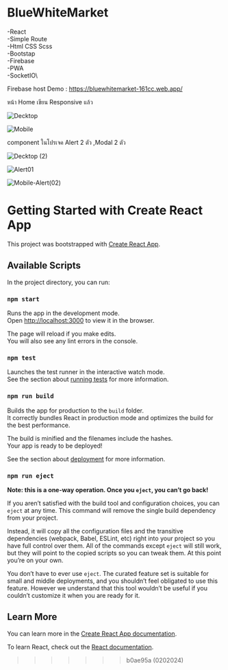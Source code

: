 
# BlueWhiteMarket

-React\
-Simple Route\
-Html CSS Scss \
-Bootstap\
-Firebase\
-PWA\
-SocketIO\


Firebase host 
Demo : https://bluewhitemarket-161cc.web.app/

หน้า Home เขียน Responsive แล้ว

![Decktop](https://github.com/KhunThynne/BlueMarket-React-Bootstrap-SimpleRount-/assets/88494232/19960cec-fc62-4a9e-b79e-fb66a3faaa80)


![Mobile](https://github.com/KhunThynne/BlueMarket-React-Bootstrap-SimpleRount-/assets/88494232/57f18171-3429-42e6-b4de-7a5eae176a87)



component ในโปรเจค Alert 2 ตัว ,Modal 2 ตัว

![Decktop (2)](https://github.com/KhunThynne/BlueMarket-React-Bootstrap-SimpleRount-/assets/88494232/b6911c15-a8a3-4f05-aa92-6e7ed8694f18)

![Alert01](https://github.com/KhunThynne/BlueMarket-React-Bootstrap-SimpleRount-/assets/88494232/76c80e3f-08cc-4a18-bc9e-7f49a9d191e6)

![Mobile-Alert(02)](https://github.com/KhunThynne/BlueMarket-React-Bootstrap-SimpleRount-/assets/88494232/c7064d18-1f19-4b7f-89e8-2cc445612c76)



# Getting Started with Create React App

This project was bootstrapped with [Create React App](https://github.com/facebook/create-react-app).

## Available Scripts

In the project directory, you can run:

### `npm start`

Runs the app in the development mode.\
Open [http://localhost:3000](http://localhost:3000) to view it in the browser.

The page will reload if you make edits.\
You will also see any lint errors in the console.

### `npm test`

Launches the test runner in the interactive watch mode.\
See the section about [running tests](https://facebook.github.io/create-react-app/docs/running-tests) for more information.

### `npm run build`

Builds the app for production to the `build` folder.\
It correctly bundles React in production mode and optimizes the build for the best performance.

The build is minified and the filenames include the hashes.\
Your app is ready to be deployed!

See the section about [deployment](https://facebook.github.io/create-react-app/docs/deployment) for more information.

### `npm run eject`

**Note: this is a one-way operation. Once you `eject`, you can’t go back!**

If you aren’t satisfied with the build tool and configuration choices, you can `eject` at any time. This command will remove the single build dependency from your project.

Instead, it will copy all the configuration files and the transitive dependencies (webpack, Babel, ESLint, etc) right into your project so you have full control over them. All of the commands except `eject` will still work, but they will point to the copied scripts so you can tweak them. At this point you’re on your own.

You don’t have to ever use `eject`. The curated feature set is suitable for small and middle deployments, and you shouldn’t feel obligated to use this feature. However we understand that this tool wouldn’t be useful if you couldn’t customize it when you are ready for it.

## Learn More

You can learn more in the [Create React App documentation](https://facebook.github.io/create-react-app/docs/getting-started).

To learn React, check out the [React documentation](https://reactjs.org/).
>>>>>>> b0ae95a (0202024)
